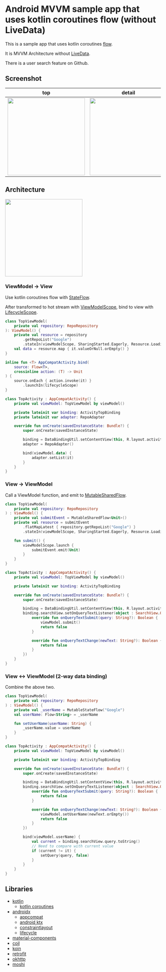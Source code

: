 # Android MVVM sample app that uses kotlin coroutines flow (without LiveData)
This is a sample app that uses kotlin coroutines [flow](https://kotlinlang.org/docs/reference/coroutines/flow.html).

It is MVVM Architecture without [LiveData](https://developer.android.com/topic/libraries/architecture/livedata).

There is a user search feature on Github.

## Screenshot
top|detail
:--:|:--:
<img src="images/screenshot1.png" width="250px" />|<img src="images/screenshot2.png" width="250px" />

## Architecture
<img src="images/architecture.png" width="250px" />

### ViewModel -> View
Use kotlin coroutines flow with [StateFlow](https://kotlin.github.io/kotlinx.coroutines/kotlinx-coroutines-core/kotlinx.coroutines.flow/-state-flow/).

After transformed to hot stream with [ViewModelScope](https://developer.android.com/topic/libraries/architecture/coroutines#viewmodelscope), bind to view with [LifecycleScope](https://developer.android.com/topic/libraries/architecture/coroutines#lifecyclescope).

```kotlin
class TopViewModel(
    private val repository: RepoRepository
): ViewModel() {
    private val resource = repository
        .getRepoList("Google")
        .stateIn(viewModelScope, SharingStarted.Eagerly, Resource.Loading)
    val data = resource.map { it.valueOrNull.orEmpty() }
}
```
```kotlin
inline fun <T> AppCompatActivity.bind(
    source: Flow<T>,
    crossinline action: (T) -> Unit
) {
    source.onEach { action.invoke(it) }
        .launchIn(lifecycleScope)
}
```
```kotlin
class TopActivity : AppCompatActivity() {
    private val viewModel: TopViewModel by viewModel()

    private lateinit var binding: ActivityTopBinding
    private lateinit var adapter: RepoAdapter

    override fun onCreate(savedInstanceState: Bundle?) {
        super.onCreate(savedInstanceState)

        binding = DataBindingUtil.setContentView(this, R.layout.activity_top)
        adapter = RepoAdapter()

        bind(viewModel.data) {
            adapter.setList(it)
        }
    }
}
```

### View -> ViewModel
Call a ViewModel function, and emit to [MutableSharedFlow](https://kotlin.github.io/kotlinx.coroutines/kotlinx-coroutines-core/kotlinx.coroutines.flow/-mutable-shared-flow/).

```kotlin
class TopViewModel(
    private val repository: RepoRepository
) : ViewModel() {
    private val submitEvent = MutableSharedFlow<Unit>()
    private val resource = submitEvent
        .flatMapLatest { repository.getRepoList("Google") }
        .stateIn(viewModelScope, SharingStarted.Eagerly, Resource.Loading)

    fun submit() {
        viewModelScope.launch {
            submitEvent.emit(Unit)
        }
    }
}
```
```kotlin
class TopActivity : AppCompatActivity() {
    private val viewModel: TopViewModel by viewModel()

    private lateinit var binding: ActivityTopBinding

    override fun onCreate(savedInstanceState: Bundle?) {
        super.onCreate(savedInstanceState)

        binding = DataBindingUtil.setContentView(this, R.layout.activity_top)
        binding.searchView.setOnQueryTextListener(object : SearchView.OnQueryTextListener {
            override fun onQueryTextSubmit(query: String?): Boolean {
                viewModel.submit()
                return false
            }

            override fun onQueryTextChange(newText: String?): Boolean {
                return false
            }
        })
    }
}
```

### View <-> ViewModel (2-way data binding)
Combine the above two.

```kotlin
class TopViewModel(
    private val repository: RepoRepository
) : ViewModel() {
    private val _userName = MutableStateFlow("Google")
    val userName: Flow<String> = _userName

    fun setUserName(userName: String) {
        _userName.value = userName
    }
}
```
```kotlin
class TopActivity : AppCompatActivity() {
    private val viewModel: TopViewModel by viewModel()

    private lateinit var binding: ActivityTopBinding

    override fun onCreate(savedInstanceState: Bundle?) {
        super.onCreate(savedInstanceState)

        binding = DataBindingUtil.setContentView(this, R.layout.activity_top)
        binding.searchView.setOnQueryTextListener(object : SearchView.OnQueryTextListener {
            override fun onQueryTextSubmit(query: String?): Boolean {
                return false
            }

            override fun onQueryTextChange(newText: String?): Boolean {
                viewModel.setUserName(newText.orEmpty())
                return false
            }
        })

        bind(viewModel.userName) {
            val current = binding.searchView.query.toString()
            // Need to compare with current value
            if (current != it) {
                setQuery(query, false)
            }
        }
    }
}
```

## Libraries
* [kotlin](https://kotlinlang.org/)
  * [kotlin coroutines](https://github.com/Kotlin/kotlinx.coroutines)
* [androidx](https://developer.android.com/jetpack/androidx)
  * [appcompat](https://developer.android.com/jetpack/androidx/releases/appcompat)
  * [android ktx](https://developer.android.com/kotlin/ktx)
  * [constraintlayout](https://developer.android.com/reference/android/support/constraint/ConstraintLayout)
  * [lifecycle](https://developer.android.com/jetpack/androidx/releases/lifecycle)
* [material-components](https://github.com/material-components/material-components-android)
* [coil](https://github.com/coil-kt/coil)
* [koin](https://github.com/InsertKoinIO/koin)
* [retrofit](https://github.com/square/retrofit)
* [okhttp](https://github.com/square/okhttp)
* [moshi](https://github.com/square/moshi)
